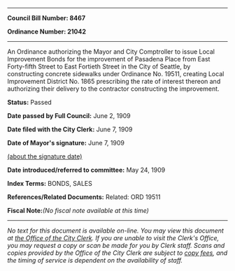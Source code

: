 

********

**Council Bill Number: 8467**
   
**Ordinance Number: 21042**
********

 An Ordinance authorizing the Mayor and City Comptroller to issue Local Improvement Bonds for the improvement of Pasadena Place from East Forty-fifth Street to East Fortieth Street in the City of Seattle, by constructing concrete sidewalks under Ordinance No. 19511, creating Local Improvement District No. 1865 prescribing the rate of interest thereon and authorizing their delivery to the contractor constructing the improvement.

**Status:** Passed
   
**Date passed by Full Council:** June 2, 1909
   
**Date filed with the City Clerk:** June 7, 1909
   
**Date of Mayor's signature:** June 7, 1909
   
[(about the signature date)](/~public/approvaldate.htm)
   
   
   
**Date introduced/referred to committee:** May 24, 1909
   
   
**Index Terms:** BONDS, SALES

**References/Related Documents:** Related: ORD 19511

**Fiscal Note:**_(No fiscal note available at this time)_
********

_No text for this document is available on-line. You may view this document at [the Office of the City Clerk](http://www.seattle.gov/leg/clerk/contactUs.htm). If you are unable to visit the Clerk's Office, you may request a copy or scan be made for you by Clerk staff. Scans and copies provided by the Office of the City Clerk are subject to [copy fees](http://clerk.seattle.gov/~public/clerkfees.htm), and the timing of service is dependent on the availability of staff._

